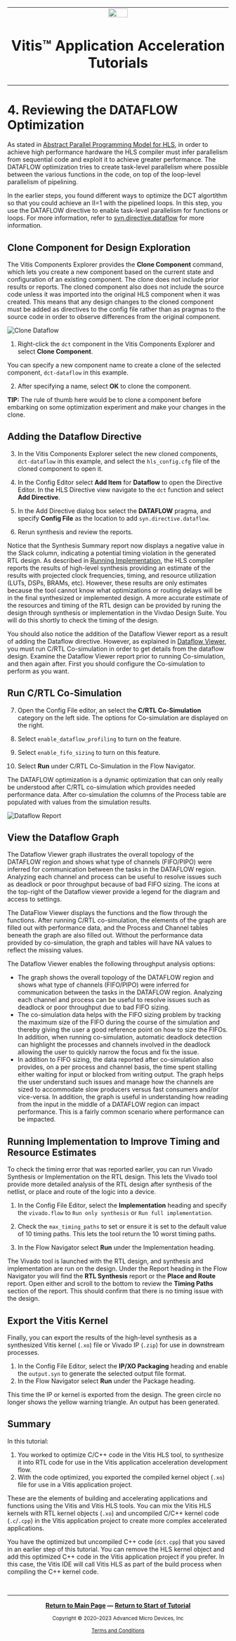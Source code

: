    <table class="sphinxhide" width="100%">
 <tr>
   <td align="center"><img src="https://raw.githubusercontent.com/Xilinx/Image-Collateral/main/xilinx-logo.png" width="30%"/><h1>Vitis™ Application Acceleration Tutorials</h1>

   </td>
 </tr>
 <tr>
 <td>
 </td>
 </tr>
</table>


# 4. Reviewing the DATAFLOW Optimization

As stated in [Abstract Parallel Programming Model for HLS](https://docs.xilinx.com/access/sources/dita/topic?Doc_Version=2023.2%20English&url=ug1399-vitis-hls&resourceid=kvc1662736907763.html), in order to achieve high performance hardware the HLS compiler must infer parallelism from sequential code and exploit it to achieve greater performance. The DATAFLOW optimization tries to create task-level parallelism where possible between the various functions in the code, on top of the loop-level parallelism of pipelining.

In the earlier steps, you found different ways to optimize the DCT algortithm so that you could achieve an II=1 with the pipelined loops. In this step, you use the DATAFLOW directive to enable task-level parallelism for functions or loops. For more information, refer to [syn.directive.dataflow](https://docs.xilinx.com/access/sources/dita/topic?Doc_Version=2023.2%20English&url=ug1399-vitis-hls&resourceid=nzf1677218684169.html) for more information.

## Clone Component for Design Exploration

The Vitis Components Explorer provides the **Clone Component** command, which lets you create a new component based on the current state and configuration of an existing component. The clone does not include prior results or reports. The cloned component also does not include the source code unless it was imported into the original HLS component when it was created. This means that any design changes to the cloned component must be added as directives to the config file rather than as pragmas to the source code in order to observe differences from the original component. 

 ![Clone Dataflow](./images/unified-hls-clone-dataflow.png)

1. Right-click the `dct` component in the Vitis Components Explorer and select **Clone Component**. 

You can specify a new component name to create a clone of the selected component, `dct-dataflow` in this example. 

2. After specifying a name, select **OK** to clone the component. 
 
**TIP:** The rule of thumb here would be to clone a component before embarking on some optimization experiment and make your changes in the clone. 

## Adding the Dataflow Directive

3.  In the Vitis Components Explorer select the new cloned components, `dct-dataflow` in this example, and select the `hls_config.cfg` file of the cloned component to open it. 

4.  In the Config Editor select **Add Item** for **Dataflow** to open the Directive Editor. In the HLS Directive view navigate to the `dct` function and select **Add Directive**. 
5.  In the Add Directive dialog box select the **DATAFLOW** pragma, and specify **Config File** as the location to add `syn.directive.dataflow`.

6. Rerun synthesis and review the reports. 

Notice that the Synthesis Summary report now displays a negative value in the Slack column, indicating a potential timing violation in the generated RTL design. As described in [Running Implementation](https://docs.xilinx.com/access/sources/dita/topic?Doc_Version=2023.2%20English&url=ug1399-vitis-hls&resourceid=stb1677606118821.html), the HLS compiler reports the results of high-level synthesis providing an estimate of the results with projected clock frequencies, timing, and resource utilization (LUTs, DSPs, BRAMs, etc). However, these results are only estimates because the tool cannot know what optimizations or routing delays will be in the final synthesized or implemented design. A more accurate estimate of the resources and timing of the RTL design can be provided by runing the design through synthesis or implementation in the Vivdao Design Suite. You will do this shortly to check the timing of the design. 

You should also notice the addition of the Dataflow Viewer report as a result of adding the Dataflow directive. However, as explained in [Dataflow Viewer](https://docs.xilinx.com/access/sources/dita/topic?Doc_Version=2023.2%20English&url=ug1399-vitis-hls&resourceid=twx1584322463297.html), you must run C/RTL Co-simulation in order to get details from the dataflow design. Examine the Dataflow Viewer report prior to running Co-simulation, and then again after. First you should configure the Co-simulation to perform as you want. 

## Run C/RTL Co-Simulation

7.  Open the Config File editor, an select the **C/RTL Co-Simulation** category on the left side. The options for Co-simulation are displayed on the right. 
8.  Select `enable_dataflow_profiling` to turn on the feature.
9.  Select `enable_fifo_sizing` to turn on this feature. 

11.  Select **Run** under C/RTL Co-Simulation in the Flow Navigator. 
 
The DATAFLOW optimization is a dynamic optimization that can only really be understood after C/RTL co-simulation which provides needed performance data. After co-simulation the columns of the Process table are populated with values from the simulation results. 

 ![Dataflow Report](./images/unified-hls-dataflow-report.png)

## View the Dataflow Graph

The Dataflow Viewer graph illustrates the overall topology of the DATAFLOW region and shows what type of channels (FIFO/PIPO) were inferred for communication between the tasks in the DATAFLOW region. Analyzing each channel and process can be useful to resolve issues such as deadlock or poor throughput because of bad FIFO sizing. The icons at the top-right of the Dataflow viewer provide a legend for the diagram and access to settings. 

The DataFlow Viewer displays the functions and the flow through the functions. After running C/RTL co-simulation, the elements of the graph are filled out with performance data, and the Process and Channel tables beneath the graph are also filled out. Without the performance data provided by co-simulation, the graph and tables will have NA values to reflect the missing values. 

The Dataflow Viewer enables the following throughput analysis options:
* The graph shows the overall topology of the DATAFLOW region and shows what type of channels (FIFO/PIPO) were inferred for communication between the tasks in the DATAFLOW region. Analyzing each channel and process can be useful to resolve issues such as deadlock or poor throughput due to bad FIFO sizing. 
* The co-simulation data helps with the FIFO sizing problem by tracking the maximum size of the FIFO during the course of the simulation and thereby giving the user a good reference point on how to size the FIFOs. In addition, when running co-simulation, automatic deadlock detection can highlight the processes and channels involved in the deadlock allowing the user to quickly narrow the focus and fix the issue. 
* In addition to FIFO sizing, the data reported after co-simulation also provides, on a per process and channel basis, the time spent stalling either waiting for input or blocked from writing output. The graph helps the user understand such issues and manage how the channels are sized to accommodate slow producers versus fast consumers and/or vice-versa. In addition, the graph is useful in understanding how reading from the input in the middle of a DATAFLOW region can impact performance. This is a fairly common scenario where performance can be impacted.  

## Running Implementation to Improve Timing and Resource Estimates

To check the timing error that was reported earlier, you can run Vivado Synthesis or Implementation on the RTL design. This lets the Vivado tool provide more detailed analysis of the RTL design after synthesis of the netlist, or place and route of the logic into a device. 

1. In the Config File Editor, select the **Implementation** heading and specify the `vivado.flow` to `Run only synthesis` or `Run full implementation`. 
2. Check the `max_timing_paths` to set or ensure it is set to the default value of 10 timing paths. This lets the tool return the 10 worst timing paths. 

3. In the Flow Navigator select **Run** under the Implementation heading.

The Vivado tool is launched with the RTL design, and synthesis and implementation are run on the design. Under the Report heading in the Flow Navigator you will find the **RTL Synthesis** report or the **Place and Route** report. Open either and scroll to the bottom to review the **Timing Paths** section of the report. This should confirm that there is no timing issue with the design. 

## Export the Vitis Kernel

Finally, you can export the results of the high-level synthesis as a synthesized Vitis kernel (`.xo`) file or Vivado IP (`.zip`) for use in downstream processes.

1. In the Config File Editor, select the **IP/XO Packaging** heading and enable the `output.syn` to generate the selected output file format. 
2. In the Flow Navigator select **Run** under the Package heading.

This time the IP or kernel is exported from the design. The green circle no longer shows the yellow warning triangle. An output has been generated. 

## Summary

In this tutorial:

1. You worked to optimize C/C++ code in the Vitis HLS tool, to synthesize it into RTL code for use in the Vitis application acceleration development flow. 
2. With the code optimized, you exported the compiled kernel object (`.xo`) file for use in a Vitis application project. 

These are the elements of building and accelerating applications and functions using the Vitis and Vitis HLS tools. You can mix the Vitis HLS kernels with RTL kernel objects (`.xo`) and uncompiled C/C++ kernel code (`.c`/`.cpp`) in the Vitis application project to create more complex accelerated applications. 

You have the optimized but uncompiled C++ code (`dct.cpp`) that you saved in an earlier step of this tutorial. You can remove the HLS kernel object and add this optimized C++ code in the Vitis application project if you prefer. In this case, the Vitis IDE will call Vitis HLS as part of the build process when compiling the C++ kernel code.  

</br>
<hr/>
<p align="center" class="sphinxhide"><b><a href="/README.md">Return to Main Page</a> — <a href="./README.md">Return to Start of Tutorial</a></b></p>


<p class="sphinxhide" align="center"><sub>Copyright © 2020–2023 Advanced Micro Devices, Inc</sub></p>

<p class="sphinxhide" align="center"><sup><a href="https://www.amd.com/en/corporate/copyright">Terms and Conditions</a></sup></p>
